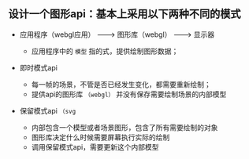 ## 设计一个图形api：基本上采用以下两种不同的模式

* 应用程序（webgl应用） ---> 图形库（webgl） ---> 显示器
  + 应用程序中的 `模型` 指的式，提供绘制图形数据；

* 即时模式api
  + 每一帧的场景，不管是否已经发生变化，都需要重新绘制；
  + 提供api的图形库 `（webgl）` 并没有保存需要绘制场景的内部模型

* 保留模式api `（svg`
  + 内部包含一个模型或者场景图形，包含了所有需要绘制的对象
  + 图形库决定什么时候需要屏幕执行实际的绘制
  + 调用保留模式api，需要更新这个内部模型